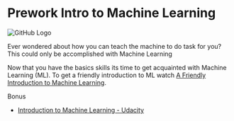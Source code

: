 # Prework Intro to Machine Learning

![GitHub Logo](https://s3.ap-south-1.amazonaws.com/greyatom-social/GreyAtom-logo.png)

Ever wondered about how you can teach the machine to do task for you? This could only be accomplished with Machine Learning

Now that you have the basics skills its time to get acquainted with Machine Learning (ML). To get a friendly introduction to ML watch [A Friendly Introduction to Machine Learning](https://www.youtube.com/watch?v=IpGxLWOIZy4&t=1232s). 

Bonus
* [Introduction to Machine Learning - Udacity](https://in.udacity.com/course/intro-to-machine-learning--ud120)
